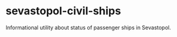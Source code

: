 sevastopol-civil-ships
======================

Informational utility about status of passenger ships in Sevastopol.
